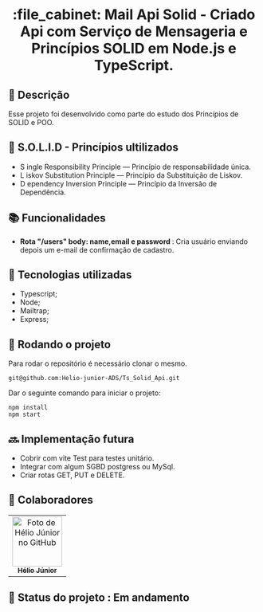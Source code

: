 # 

<h1 align="center">:file_cabinet: Mail Api Solid - Criado Api com Serviço de Mensageria e Princípios SOLID em Node.js e TypeScript. </h1>

## :memo: Descrição
Esse projeto foi desenvolvido como parte do estudo dos Princípios de SOLID e POO. 
## :memo: S.O.L.I.D - Princípios ultilizados
* S ingle Responsibility Principle — Princípio de responsabilidade única.
* L iskov Substitution Principle — Princípio da Substituição de Liskov.
* D ependency Inversion Principle — Princípio da Inversão de Dependência.

## :books: Funcionalidades
* <b> Rota "/users" body: name,email e password </b>: Cria usuário enviando depois um e-mail de confirmação de cadastro.

## :wrench: Tecnologias utilizadas
* Typescript;
* Node;
* Mailtrap;
* Express;

## :rocket: Rodando o projeto
Para rodar o repositório é necessário clonar o mesmo.
```
git@github.com:Helio-junior-ADS/Ts_Solid_Api.git
```
Dar o seguinte comando para iniciar o projeto:
```
npm install
npm start
```

## :soon: Implementação futura
* Cobrir com vite Test para testes unitário.
* Integrar com algum SGBD postgress ou MySql.
* Criar rotas GET, PUT e DELETE.

## :handshake: Colaboradores
<table>
  <tr>
    <td align="center">
      <a href="https://github.com/Helio-junior-ADS">
        <img src="https://cdn.jsdelivr.net/gh/alohe/avatars/png/memo_24.png" width="100px;" alt="Foto de Hélio Júnior no GitHub"/><br>
        <sub>
          <b>Hélio Júnior</b>
        </sub>
      </a>
    </td>
  </tr>
</table>

## :dart: Status do projeto : Em andamento
